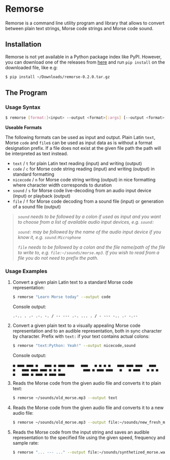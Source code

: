 # Remorse

Remorse is a command line utility program and library that allows to convert between plain text strings, Morse code
strings and Morse code sound.

## Installation

Remorse is not yet available in a Python package index like PyPI. However, you can download one of the releases from
[here](https://github.com/sebastianzander/remorse/releases) and run `pip install` on the downloaded file, like e.g:

```bash
$ pip install ~/Downloads/remorse-0.2.0.tar.gz
```

## The Program

### Usage Syntax

```bash
$ remorse [format:]<input> --output <format>[:args] [--output <format>[:args]] [options..]
```

**Useable Formats**

The following formats can be used as input and output. Plain Latin `text`, Morse `code` and `file`s can be used as input
data as is without a format designation prefix. If a file does not exist at the given file path the path will be
interpreted as text instead.

 * `text` / `t` for plain Latin text reading (input) and writing (output)
 * `code` / `c` for Morse code string reading (input) and writing (output) in standard formatting
 * `nicecode` / `n` for Morse code string writing (output) in nice formatting where character width corresponds to duration
 * `sound` / `s` for Morse code live-decoding from an audio input device (input) or playback (output)
 * `file` / `f` for Morse code decoding from a sound file (input) or generation of a sound file (output)

> *`sound` needs to be followed by a colon if used as input and you want to choose from a list of available audio input
devices, e.g. `sound:`*
>
> *`sound:` may be followed by the name of the audio input device if you know it, e.g. `sound:Microphone`*
>
> *`file` needs to be followed by a colon and the file name/path of the file to write to,
e.g. `file:~/sounds/morse.mp3`. If you wish to read from a file you do not need to prefix the path.*

### Usage Examples

1. Convert a given plain Latin text to a standard Morse code representation:

    ```bash
    $ remorse "Learn Morse today" --output code
    ```

    Console output:

    ```plain
    .-.. . .- .-. -. / -- --- .-. ... . / - --- -.. .- -.--
    ```

2. Convert a given plain text to a visually appealing Morse code representation and to an audible representation, both
in sync character by character. Prefix with `text:` if your text contains actual colons:

    ```bash
    $ remorse "text:Python: Yeah!" --output nicecode,sound
    ```

    Console output:

    ```plain
    ▄ ▄▄▄ ▄▄▄ ▄   ▄▄▄ ▄ ▄▄▄ ▄▄▄   ▄▄▄   ▄ ▄ ▄ ▄   ▄▄▄ ▄▄▄ ▄▄▄   ▄▄▄ ▄   ▄▄▄ ▄▄▄ ▄▄▄ ▄ ▄ ▄          ▄▄▄ ▄ ▄▄▄ ▄▄▄   ▄   ▄ ▄▄▄   ▄ ▄ ▄ ▄   ▄▄▄ ▄ ▄▄▄ ▄ ▄▄▄ ▄▄▄
    ```

3. Reads the Morse code from the given audio file and converts it to plain text:

    ```bash
    $ remorse ~/sounds/old_morse.mp3 --output text
    ```

4. Reads the Morse code from the given audio file and converts it to a new audio file:

    ```bash
    $ remorse ~/sounds/old_morse.mp3 --output file:~/sounds/new_fresh_morse.mp3 --speed 20wpm --frequency 1khz --sample-rate 44100hz
    ```

5. Reads the Morse code from the input string and saves an audible representation to the specified file using the given
speed, frequency and sample rate:

    ```bash
    $ remorse "... --- ..." --output file:~/sounds/synthetized_morse.wav --speed 20wpm --frequency 600hz --sample-rate 8khz
    ```
